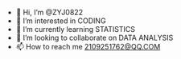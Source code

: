 - 👋 Hi, I’m @ZYJ0822
- 👀 I’m interested in CODING
- 🌱 I’m currently learning STATISTICS
- 💞️ I’m looking to collaborate on DATA ANALYSIS
- 📫 How to reach me 2109251762@QQ.COM

<!---
ZYJ0822/ZYJ0822 is a ✨ special ✨ repository because its `README.md` (this file) appears on your GitHub profile.
You can click the Preview link to take a look at your changes.
--->
